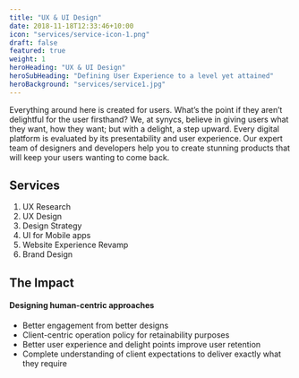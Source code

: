 ```yaml
---
title: "UX & UI Design"
date: 2018-11-18T12:33:46+10:00
icon: "services/service-icon-1.png"
draft: false
featured: true
weight: 1
heroHeading: "UX & UI Design"
heroSubHeading: "Defining User Experience to a level yet attained"
heroBackground: "services/service1.jpg"
---
```


Everything around here is created for users. What’s the point if they aren’t delightful for the user firsthand? We, at synycs, believe in giving users what they want, how they want; but with a delight, a step upward. Every digital platform is evaluated by its presentability and user experience. Our expert team of designers and developers help you to create stunning products that will keep your users wanting to come back.

## Services

1. UX Research
2. UX Design
3. Design Strategy
4. UI for Mobile apps
5. Website Experience Revamp
6. Brand Design

## The Impact

#### Designing human-centric approaches

- Better engagement from better designs
- Client-centric operation policy for retainability purposes
- Better user experience and delight points improve user retention
- Complete understanding of client expectations to deliver exactly what they require

